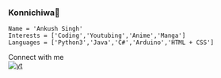 ### Konnichiwa👋
    Name = 'Ankush Singh'
    Interests = ['Coding','Youtubing','Anime','Manga']
    Languages = ['Python3','Java','C#','Arduino','HTML + CSS']
Connect with me\
[![yt](https://encrypted-tbn0.gstatic.com/images?q=tbn:ANd9GcRghjFohaTG2xNL1hcRFN3g6g0tbvWXqRDcciXKkxNSiVwr2rrTKN3zPD4X&s=10)](htttps://youtube.com/AnkushTechCreator)
